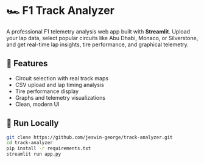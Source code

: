 # 🏎️ F1 Track Analyzer

A professional F1 telemetry analysis web app built with **Streamlit**. Upload your lap data, select popular circuits like Abu Dhabi, Monaco, or Silverstone, and get real-time lap insights, tire performance, and graphical telemetry.

## 🔧 Features
- Circuit selection with real track maps
- CSV upload and lap timing analysis
- Tire performance display
- Graphs and telemetry visualizations
- Clean, modern UI

## 🚀 Run Locally
```bash
git clone https://github.com/jeswin-george/track-analyzer.git
cd track-analyzer
pip install -r requirements.txt
streamlit run app.py
